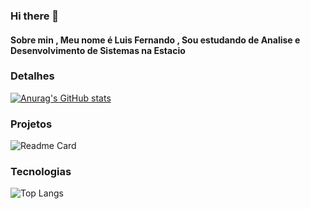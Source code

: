 ### Hi there 👋
#### Sobre min , Meu nome é Luis Fernando , Sou estudando de Analise e Desenvolvimento de Sistemas na Estacio

### Detalhes
[![Anurag's GitHub stats](https://github-readme-stats.vercel.app/api?username=devfernandodev&show_icons=true&theme=dark)](https://github.com/anuraghazra/github-readme-stats)
### Projetos
![Readme Card](https://github-readme-stats.vercel.app/api/pin/?username=devfernandodev&repo=Tik-Tok&theme=dark)
### Tecnologias
![Top Langs](https://github-readme-stats.vercel.app/api/top-langs/?username=devfernandodev&layout=compact)
